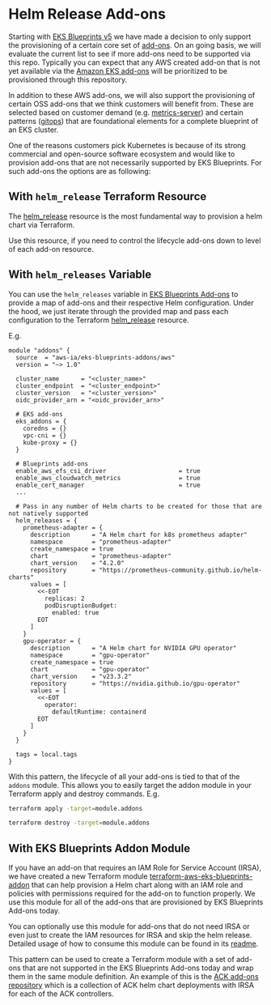 # Helm Release Add-ons

Starting with [EKS Blueprints v5](https://github.com/aws-ia/terraform-aws-eks-blueprints/blob/main/docs/v4-to-v5/motivation.md) we have made a decision to only support the provisioning of a certain core set of [add-ons](./addons/). On an going basis, we will evaluate the current list to see if more add-ons need to be supported via this repo. Typically you can expect that any AWS created add-on that is not yet available via the [Amazon EKS add-ons](./amazon-eks-addons.md) will be prioritized to be provisioned through this repository.

In addition to these AWS add-ons, we will also support the provisioning of certain OSS add-ons that we think customers will benefit from. These are selected based on customer demand (e.g. [metrics-server](./addons/metrics-server.md)) and certain patterns ([gitops](./addons/argocd.md)) that are foundational elements for a complete blueprint of an EKS cluster.

One of the reasons customers pick Kubernetes is because of its strong commercial and open-source software ecosystem and would like to provision add-ons that are not necessarily supported by EKS Blueprints. For such add-ons the options are as following:

## With `helm_release` Terraform Resource

The [helm_release](https://registry.terraform.io/providers/hashicorp/helm/latest/docs/resources/release) resource is the most fundamental way to provision a helm chart via Terraform.

Use this resource, if you need to control the lifecycle add-ons down to level of each add-on resource.

## With `helm_releases` Variable

You can use the `helm_releases` variable in [EKS Blueprints Add-ons](https://registry.terraform.io/modules/aws-ia/eks-blueprints-addons/aws/latest?tab=inputs) to provide a map of add-ons and their respective Helm configuration. Under the hood, we just iterate through the provided map and pass each configuration to the Terraform [helm_release](https://registry.terraform.io/providers/hashicorp/helm/latest/docs/resources/release) resource.

E.g.

```hcl
module "addons" {
  source  = "aws-ia/eks-blueprints-addons/aws"
  version = "~> 1.0"

  cluster_name      = "<cluster_name>"
  cluster_endpoint  = "<cluster_endpoint>"
  cluster_version   = "<cluster_version>"
  oidc_provider_arn = "<oidc_provider_arn>"

  # EKS add-ons
  eks_addons = {
    coredns = {}
    vpc-cni = {}
    kube-proxy = {}
  }

  # Blueprints add-ons
  enable_aws_efs_csi_driver                    = true
  enable_aws_cloudwatch_metrics                = true
  enable_cert_manager                          = true
  ...

  # Pass in any number of Helm charts to be created for those that are not natively supported
  helm_releases = {
    prometheus-adapter = {
      description      = "A Helm chart for k8s prometheus adapter"
      namespace        = "prometheus-adapter"
      create_namespace = true
      chart            = "prometheus-adapter"
      chart_version    = "4.2.0"
      repository       = "https://prometheus-community.github.io/helm-charts"
      values = [
        <<-EOT
          replicas: 2
          podDisruptionBudget:
            enabled: true
        EOT
      ]
    }
    gpu-operator = {
      description      = "A Helm chart for NVIDIA GPU operator"
      namespace        = "gpu-operator"
      create_namespace = true
      chart            = "gpu-operator"
      chart_version    = "v23.3.2"
      repository       = "https://nvidia.github.io/gpu-operator"
      values = [
        <<-EOT
          operator:
            defaultRuntime: containerd
        EOT
      ]
    }
  }

  tags = local.tags
}
```

With this pattern, the lifecycle of all your add-ons is tied to that of the `addons` module. This allows you to easily target the addon module in your Terraform apply and destroy commands. E.g.

```sh
terraform apply -target=module.addons

terraform destroy -target=module.addons
```

## With EKS Blueprints Addon Module

If you have an add-on that requires an IAM Role for Service Account (IRSA), we have created a new Terraform module [terraform-aws-eks-blueprints-addon](https://registry.terraform.io/modules/aws-ia/eks-blueprints-addon/aws/latest) that can help provision a Helm chart along with an IAM role and policies with permissions required for the add-on to function properly. We use this module for all of the add-ons that are provisioned by EKS Blueprints Add-ons today.

You can optionally use this module for add-ons that do not need IRSA or even just to create the IAM resources for IRSA and skip the helm release. Detailed usage of how to consume this module can be found in its [readme](https://github.com/aws-ia/terraform-aws-eks-blueprints-addon#readme).

This pattern can be used to create a Terraform module with a set of add-ons that are not supported in the EKS Blueprints Add-ons today and wrap them in the same module definition. An example of this is the [ACK add-ons repository](https://github.com/aws-ia/terraform-aws-eks-ack-addons) which is a collection of ACK helm chart deployments with IRSA for each of the ACK controllers.
